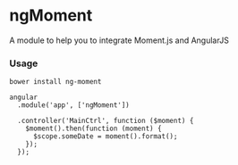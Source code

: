 ngMoment
========

A module to help you to integrate Moment.js and AngularJS

### Usage
```
bower install ng-moment
```
```
angular
  .module('app', ['ngMoment'])
  
  .controller('MainCtrl', function ($moment) {
    $moment().then(function (moment) {
      $scope.someDate = moment().format();
    });
  });
```
